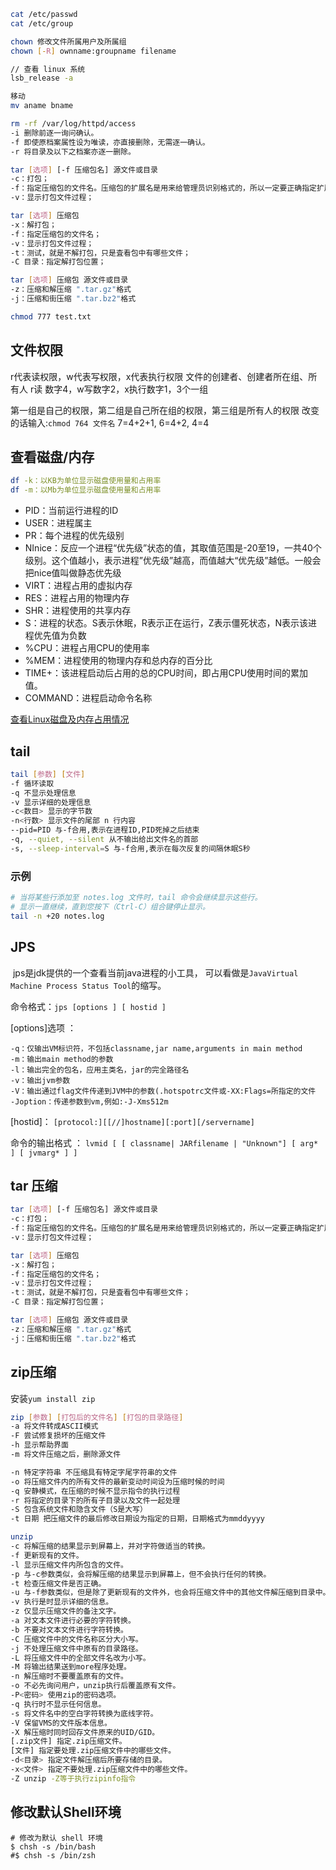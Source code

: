 
```bash
cat /etc/passwd
cat /etc/group

chown 修改文件所属用户及所属组
chown [-R] ownname:groupname filename

// 查看 linux 系统
lsb_release -a

移动
mv aname bname

rm -rf /var/log/httpd/access
-i 删除前逐一询问确认。
-f 即使原档案属性设为唯读，亦直接删除，无需逐一确认。
-r 将目录及以下之档案亦逐一删除。

tar [选项] [-f 压缩包名] 源文件或目录
-c：打包；
-f：指定压缩包的文件名。压缩包的扩展名是用来给管理员识别格式的，所以一定要正确指定扩展名；
-v：显示打包文件过程；

tar [选项] 压缩包
-x：解打包；
-f：指定压缩包的文件名；
-v：显示打包文件过程；
-t：测试，就是不解打包，只是査看包中有哪些文件；
-C 目录：指定解打包位置；

tar [选项] 压缩包 源文件或目录
-z：压缩和解压缩 ".tar.gz"格式
-j：压缩和街压缩 ".tar.bz2"格式

chmod 777 test.txt

```

## 文件权限

r代表读权限，w代表写权限，x代表执行权限
文件的创建者、创建者所在组、所有人
r读 数字4，w写数字2，x执行数字1，3个一组

第一组是自己的权限，第二组是自己所在组的权限，第三组是所有人的权限 
改变的话输入:`chmod 764 文件名`
7=4+2+1, 6=4+2, 4=4

## 查看磁盘/内存

```bash
df -k：以KB为单位显示磁盘使用量和占用率
df -m：以Mb为单位显示磁盘使用量和占用率

```

- PID：当前运行进程的ID
- USER：进程属主
- PR：每个进程的优先级别
- NInice：反应一个进程“优先级”状态的值，其取值范围是-20至19，一共40个级别。这个值越小，表示进程”优先级”越高，而值越大“优先级”越低。一般会把nice值叫做静态优先级
- VIRT：进程占用的虚拟内存
- RES：进程占用的物理内存
- SHR：进程使用的共享内存
- S：进程的状态。S表示休眠，R表示正在运行，Z表示僵死状态，N表示该进程优先值为负数
- %CPU：进程占用CPU的使用率
- %MEM：进程使用的物理内存和总内存的百分比
- TIME+：该进程启动后占用的总的CPU时间，即占用CPU使用时间的累加值。
- COMMAND：进程启动命令名称

[查看Linux磁盘及内存占用情况](https://blog.csdn.net/u014311799/article/details/78775175)

## tail

```bash
tail [参数] [文件]
-f 循环读取
-q 不显示处理信息
-v 显示详细的处理信息
-c<数目> 显示的字节数
-n<行数> 显示文件的尾部 n 行内容
--pid=PID 与-f合用,表示在进程ID,PID死掉之后结束
-q, --quiet, --silent 从不输出给出文件名的首部
-s, --sleep-interval=S 与-f合用,表示在每次反复的间隔休眠S秒
```

### 示例

```bash
# 当将某些行添加至 notes.log 文件时，tail 命令会继续显示这些行。 
# 显示一直继续，直到您按下（Ctrl-C）组合键停止显示。
tail -n +20 notes.log
```

## JPS

 jps是jdk提供的一个查看当前java进程的小工具， 可以看做是`JavaVirtual Machine Process Status Tool`的缩写。

命令格式：`jps [options ] [ hostid ] `

[options]选项 ：
```text
-q：仅输出VM标识符，不包括classname,jar name,arguments in main method 
-m：输出main method的参数 
-l：输出完全的包名，应用主类名，jar的完全路径名 
-v：输出jvm参数 
-V：输出通过flag文件传递到JVM中的参数(.hotspotrc文件或-XX:Flags=所指定的文件 
-Joption：传递参数到vm,例如:-J-Xms512m
```

[hostid]：
`[protocol:][[//]hostname][:port][/servername]`

命令的输出格式 ：
`lvmid [ [ classname| JARfilename | "Unknown"] [ arg* ] [ jvmarg* ] ]`

## tar 压缩


```bash
tar [选项] [-f 压缩包名] 源文件或目录
-c：打包；
-f：指定压缩包的文件名。压缩包的扩展名是用来给管理员识别格式的，所以一定要正确指定扩展名；
-v：显示打包文件过程；

tar [选项] 压缩包
-x：解打包；
-f：指定压缩包的文件名；
-v：显示打包文件过程；
-t：测试，就是不解打包，只是査看包中有哪些文件；
-C 目录：指定解打包位置；

tar [选项] 压缩包 源文件或目录
-z：压缩和解压缩 ".tar.gz"格式
-j：压缩和街压缩 ".tar.bz2"格式

```

## zip压缩

安装`yum install zip`

```bash
zip [参数] [打包后的文件名] [打包的目录路径]
-a 将文件转成ASCII模式  
-F 尝试修复损坏的压缩文件  
-h 显示帮助界面  
-m 将文件压缩之后，删除源文件  

-n 特定字符串 不压缩具有特定字尾字符串的文件  
-o 将压缩文件内的所有文件的最新变动时间设为压缩时候的时间  
-q 安静模式，在压缩的时候不显示指令的执行过程  
-r 将指定的目录下的所有子目录以及文件一起处理  
-S 包含系统文件和隐含文件（S是大写）  
-t 日期 把压缩文件的最后修改日期设为指定的日期，日期格式为mmddyyyy

unzip 
-c 将解压缩的结果显示到屏幕上，并对字符做适当的转换。  
-f 更新现有的文件。  
-l 显示压缩文件内所包含的文件。  
-p 与-c参数类似，会将解压缩的结果显示到屏幕上，但不会执行任何的转换。  
-t 检查压缩文件是否正确。  
-u 与-f参数类似，但是除了更新现有的文件外，也会将压缩文件中的其他文件解压缩到目录中。  
-v 执行是时显示详细的信息。  
-z 仅显示压缩文件的备注文字。  
-a 对文本文件进行必要的字符转换。  
-b 不要对文本文件进行字符转换。  
-C 压缩文件中的文件名称区分大小写。  
-j 不处理压缩文件中原有的目录路径。  
-L 将压缩文件中的全部文件名改为小写。  
-M 将输出结果送到more程序处理。  
-n 解压缩时不要覆盖原有的文件。  
-o 不必先询问用户，unzip执行后覆盖原有文件。  
-P<密码> 使用zip的密码选项。  
-q 执行时不显示任何信息。  
-s 将文件名中的空白字符转换为底线字符。  
-V 保留VMS的文件版本信息。  
-X 解压缩时同时回存文件原来的UID/GID。  
[.zip文件] 指定.zip压缩文件。  
[文件] 指定要处理.zip压缩文件中的哪些文件。  
-d<目录> 指定文件解压缩后所要存储的目录。  
-x<文件> 指定不要处理.zip压缩文件中的哪些文件。  
-Z unzip -Z等于执行zipinfo指令

```

## 修改默认Shell环境

```shell
# 修改为默认 shell 环境
$ chsh -s /bin/bash
#$ chsh -s /bin/zsh
```
